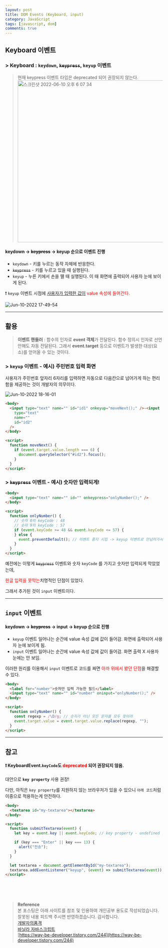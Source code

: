 ```yaml
---
layout: post
title: DOM Events (Keyboard, input)
category: JavaScript
tags: [javascript, dom]
comments: true
---
```


## Keyboard 이벤트

### > Keyboard : `keydown`, ~~`keypress`~~, `keyup` 이벤트

> 현재 keypress 이벤트 타입은 deprecated 되어 권장되지 않는다.
> <img width="517" alt="스크린샷 2022-06-10 오후 6 07 34" src="https://user-images.githubusercontent.com/76654131/173032051-c227f1da-9cf8-4ff7-8986-b4bf245f8c8e.png">

#### keydown -> ~~keypress~~ -> keyup 순으로 이벤트 진행

- `keydown` - 키를 누르는 동작 자체에 반응한다.
- ~~`keypress`~~ - 키를 누르고 있을 때 실행된다.
- `keyup` - 누른 키에서 손을 뗄 때 실행된다. 이 때 화면에 출력되어 사용자 눈에 보이게 된다.

❗️ `keyup` 이벤트 시점에 <u>사용자가 입력한 값이</u> <font color='red'>value 속성에 들어간다.</font>

![Jun-10-2022 17-49-54](https://user-images.githubusercontent.com/76654131/173028836-bae5e84c-300d-41b0-bb7d-5dd11d315c63.gif)

---

## 활용

> **이벤트 핸들러** : 함수의 인자로 **event 객체**가 전달된다. 함수 정의시 인자로 선언 안해도 자동 전달된다. 그래서 **event.target** 등으로 이벤트가 발생한 대상(요소)를 얻어올 수 있는 것이다.

### > `keyup` 이벤트 - 예시) 주민번호 입력 화면

사용자가 주민번호 앞자리 6자리를 입력하면 자동으로 다음칸으로 넘어가게 하는 편리함을 제공하는 것이 개발자의 의무이다.

![Jun-10-2022 18-16-01](https://user-images.githubusercontent.com/76654131/173033590-8f7544c2-a903-4b21-a133-ed394472afee.gif)

```html
<body>
  <input type="text" name="" id="id1" onkeyup="moveNext();" />-<input
    type="text"
    name=""
    id="id2"
  />
</body>

<script>
  function moveNext() {
    if (event.target.value.length === 6) {
      document.querySelector("#id2").focus();
    }
  }
</script>
```

### > ~~`keypress`~~ 이벤트 - 예시) 숫자만 입력되게!

```html
<body>
  <input type="text" name="" id="" onkeypress="onlyNumber();" />
</body>

<script>
  function onlyNumber() {
    // 숫자 0의 keyCode : 48
    // 숫자 9의 keyCode : 57
    if (event.keyCode >= 48 && event.keyCode <= 57) {
    } else {
      event.preventDefault(); // 이벤트 중지 시킴 -> keyup 이벤트로 안넘어가서 화면상에 출력 X
    }
  }
</script>
```

예전에는 이렇게 ~~`keypress`~~ 이벤트와 숫자 `keyCode` 를 가지고 숫자만 입력되게 막았었는데,

<font color='red'>한글 입력을 못막는</font>치명적인 단점이 있었다.

그래서 추가된 것이 `input` 이벤트이다.

---

## `input` 이벤트

#### keydown -> ~~keypress~~ -> input -> keyup 순으로 진행

- `keyup` 이벤트 일어나는 순간에 value 속성 값에 값이 들어감. 화면에 출력되어 사용자 눈에 보이게 됨.
- `input` 이벤트 일어나는 순간에 value 속성 값에 값이 들어감. 화면 출력 X 사용자 눈에는 안 보임.

이러한 원리를 이용해서 `input` 이벤트로 코드를 짜면 <font color='red'>아까 위에서 봤던 단점</font>을 해결할 수 있다.

```html
<body>
  <label for="number">숫자만 입력 가능한 필드</label>
  <input type="text" name="" id="number" oninput="onlyNumber();" />
</body>

<script>
  function onlyNumber() {
    const regexp = /\D/g; // 숫자가 아닌 모든 문자를 모두 찾아라
    event.target.value = event.target.value.replace(regexp, "");
  }
</script>
```

---

## 참고

#### ❗️ KeyboardEvent.`keyCode`도 <font color='red'>deprecated</font> 되어 권장되지 않음.

대안으로 **`key property`** 사용 권장!

다만, 아직은 `key property`를 지원하지 않는 브라우저가 있을 수 있으니 `아래 코드`처럼 이중으로 적용하는게 안전하다.

```html
<body>
  <textarea id="my-textarea"></textarea>
</body>

<script>
  function submitTextarea(event) {
    let key = event.key || event.keyCode; // key property - undefined 일 경우 keyCode로 동작

    if (key === "Enter" || key === 13) {
      alert("전송");
    }
  }

  let textarea = document.getElementById("my-textarea");
  textarea.addEventListener("keyup", (event) => submitTextarea(event));
</script>
```

<br>
<br>
<br>

> **Reference**  
> 본 포스팅은 아래 사이트를 참조 및 인용하여 개인공부 용도로 작성되었습니다.  
> 잘못된 내용 피드백 주시면 반영하겠습니다. 감사합니다.  
> [개발자의품격](https://www.youtube.com/c/개발자의품격)  
> [바닐라 자바스크립트](http://www.yes24.com/Product/Goods/105608999)  
> [https://way-be-developer.tistory.com/244](https://way-be-developer.tistory.com/244)
